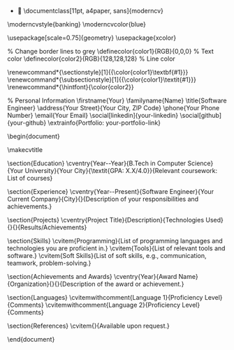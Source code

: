 - 👋 \documentclass[11pt, a4paper, sans]{moderncv}

\moderncvstyle{banking}
\moderncvcolor{blue}

\usepackage[scale=0.75]{geometry}
\usepackage{xcolor}

% Change border lines to grey
\definecolor{color1}{RGB}{0,0,0} % Text color
\definecolor{color2}{RGB}{128,128,128} % Line color

\renewcommand*{\sectionstyle}[1]{{\color{color1}\textbf{#1}}}
\renewcommand*{\subsectionstyle}[1]{{\color{color1}\textit{#1}}}
\renewcommand*{\hintfont}{\color{color2}}

% Personal Information
\firstname{Your}
\familyname{Name}
\title{Software Engineer}
\address{Your Street}{Your City, ZIP Code}
\phone{Your Phone Number}
\email{Your Email}
\social[linkedin]{your-linkedin}
\social[github]{your-github}
\extrainfo{Portfolio: your-portfolio-link}

\begin{document}

\makecvtitle

\section{Education}
\cventry{Year--Year}{B.Tech in Computer Science}{Your University}{Your City}{\textit{GPA: X.X/4.0}}{Relevant coursework: List of courses}

\section{Experience}
\cventry{Year--Present}{Software Engineer}{Your Current Company}{City}{}{Description of your responsibilities and achievements.}

\section{Projects}
\cventry{Project Title}{Description}{Technologies Used}{}{}{Results/Achievements}

\section{Skills}
\cvitem{Programming}{List of programming languages and technologies you are proficient in.}
\cvitem{Tools}{List of relevant tools and software.}
\cvitem{Soft Skills}{List of soft skills, e.g., communication, teamwork, problem-solving.}

\section{Achievements and Awards}
\cventry{Year}{Award Name}{Organization}{}{}{Description of the award or achievement.}

\section{Languages}
\cvitemwithcomment{Language 1}{Proficiency Level}{Comments}
\cvitemwithcomment{Language 2}{Proficiency Level}{Comments}

\section{References}
\cvitem{}{Available upon request.}

\end{document}
